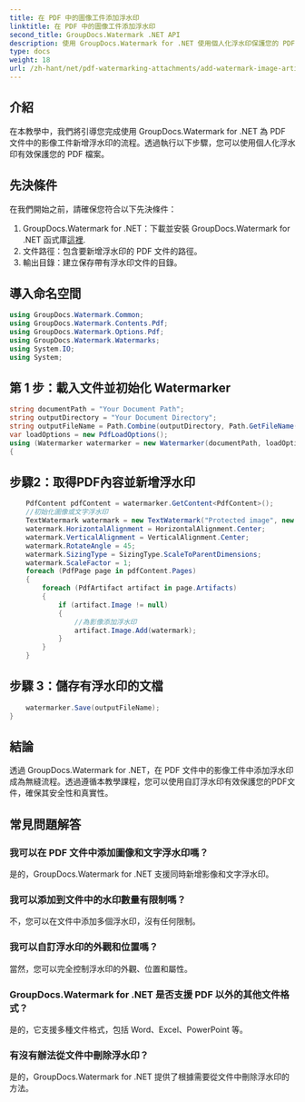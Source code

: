 ```yaml
---
title: 在 PDF 中的圖像工件添加浮水印
linktitle: 在 PDF 中的圖像工件添加浮水印
second_title: GroupDocs.Watermark .NET API
description: 使用 GroupDocs.Watermark for .NET 使用個人化浮水印保護您的 PDF 檔案。輕鬆將文字或影像浮水印新增至 PDF 文件中的影像工件。
type: docs
weight: 18
url: /zh-hant/net/pdf-watermarking-attachments/add-watermark-image-artifacts-pdf/
---
```

## 介紹
在本教學中，我們將引導您完成使用 GroupDocs.Watermark for .NET 為 PDF 文件中的影像工件新增浮水印的流程。透過執行以下步驟，您可以使用個人化浮水印有效保護您的 PDF 檔案。
## 先決條件
在我們開始之前，請確保您符合以下先決條件：
1.  GroupDocs.Watermark for .NET：下載並安裝 GroupDocs.Watermark for .NET 函式庫[這裡](https://releases.groupdocs.com/Watermark/net/).
2. 文件路徑：包含要新增浮水印的 PDF 文件的路徑。
3. 輸出目錄：建立保存帶有浮水印文件的目錄。

## 導入命名空間
```csharp
using GroupDocs.Watermark.Common;
using GroupDocs.Watermark.Contents.Pdf;
using GroupDocs.Watermark.Options.Pdf;
using GroupDocs.Watermark.Watermarks;
using System.IO;
using System;
```
## 第 1 步：載入文件並初始化 Watermarker
```csharp
string documentPath = "Your Document Path";
string outputDirectory = "Your Document Directory";
string outputFileName = Path.Combine(outputDirectory, Path.GetFileName(documentPath));
var loadOptions = new PdfLoadOptions();
using (Watermarker watermarker = new Watermarker(documentPath, loadOptions))
{
```
## 步驟2：取得PDF內容並新增浮水印
```csharp
	PdfContent pdfContent = watermarker.GetContent<PdfContent>();
	//初始化圖像或文字浮水印
	TextWatermark watermark = new TextWatermark("Protected image", new Font("Arial", 8));
	watermark.HorizontalAlignment = HorizontalAlignment.Center;
	watermark.VerticalAlignment = VerticalAlignment.Center;
	watermark.RotateAngle = 45;
	watermark.SizingType = SizingType.ScaleToParentDimensions;
	watermark.ScaleFactor = 1;
	foreach (PdfPage page in pdfContent.Pages)
	{
		foreach (PdfArtifact artifact in page.Artifacts)
		{
			if (artifact.Image != null)
			{
				//為影像添加浮水印
				artifact.Image.Add(watermark);
			}
		}
	}
```
## 步驟 3：儲存有浮水印的文檔
```csharp
	watermarker.Save(outputFileName);
}
```

## 結論
透過 GroupDocs.Watermark for .NET，在 PDF 文件中的影像工件中添加浮水印成為無縫流程。透過遵循本教學課程，您可以使用自訂浮水印有效保護您的PDF文件，確保其安全性和真實性。
## 常見問題解答
### 我可以在 PDF 文件中添加圖像和文字浮水印嗎？
是的，GroupDocs.Watermark for .NET 支援同時新增影像和文字浮水印。
### 我可以添加到文件中的水印數量有限制嗎？
不，您可以在文件中添加多個浮水印，沒有任何限制。
### 我可以自訂浮水印的外觀和位置嗎？
當然，您可以完全控制浮水印的外觀、位置和屬性。
### GroupDocs.Watermark for .NET 是否支援 PDF 以外的其他文件格式？
是的，它支援多種文件格式，包括 Word、Excel、PowerPoint 等。
### 有沒有辦法從文件中刪除浮水印？
是的，GroupDocs.Watermark for .NET 提供了根據需要從文件中刪除浮水印的方法。